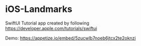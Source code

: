 # iOS-Landmarks

SwiftUI Tutorial app created by following https://developer.apple.com/tutorials/swiftui

Demo: https://appetize.io/embed/5zucwlb7noeb6jtcx2te2oknzi